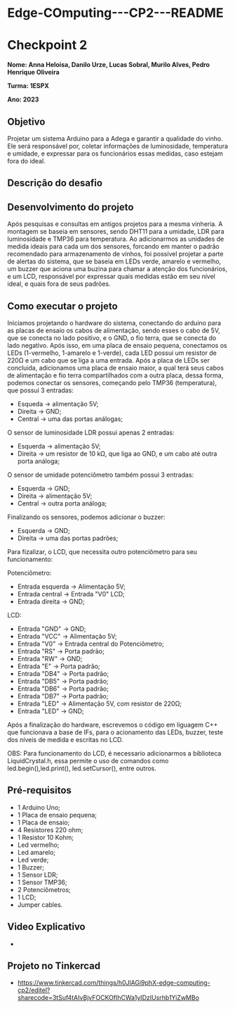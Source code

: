 # Edge-COmputing---CP2---README

# Checkpoint 2

**Nome: Anna Heloisa, Danilo Urze, Lucas Sobral, Murilo Alves, Pedro Henrique Oliveira** 

**Turma: 1ESPX**

**Ano: 2023**

## Objetivo
Projetar um sistema Arduino para a Adega e garantir a qualidade do vinho. Ele será responsável por, coletar informações de luminosidade, temperatura e umidade, e expressar para os funcionários essas medidas, caso estejam fora do ideal.

## Descrição do desafio

## Desenvolvimento do projeto
Após pesquisas e consultas em antigos projetos para a mesma vinheria. A montagem se baseia em sensores, sendo DHT11 para a umidade, LDR para luminosidade e TMP36 para temperatura. Ao adicionarmos as unidades de medida ideais para cada um dos sensores, forcando em manter o padrão recomendado para armazenamento de vinhos, foi possível projetar a parte de alertas do sistema, que se baseia em LEDs verde, amarelo e vermelho, um buzzer que aciona uma buzina para chamar a atenção dos funcionários, e um LCD, responsável por expressar quais medidas estão em seu nível ideal, e quais fora de seus padrões.

## Como executar o projeto
Iniciamos projetando o hardware do sistema, conectando do arduino para as placas de ensaio os cabos de alimentação, sendo esses o cabo de 5V, que se conecta no lado positivo, e o GND, o fio terra, que se conecta do lado negativo. Após isso, em uma placa de ensaio pequena, conectamos os LEDs (1-vermelho, 1-amarelo e 1-verde), cada LED possui um resistor de 220Ω e um cabo que se liga a uma entrada. Após a placa de LEDs ser concluida, adicionamos uma placa de ensaio maior, a qual terá seus cabos de alimentação e fio terra compartilhados com a outra placa, dessa forma, podemos conectar os sensores, começando pelo TMP36 (temperatura), que possui 3 entradas:
 - Esqueda → alimentação 5V;
 - Direita → GND;
 - Central → uma das portas análogas;
 
O sensor de luminosidade LDR possui apenas 2 entradas:
 - Esquerda → alimentação 5V;
 - Direita → um resistor de 10 kΩ, que liga ao GND, e um cabo até outra porta análoga;
 
O sensor de umidade potenciômetro também possui 3 entradas:
 - Esquerda → GND;
 - Direita → alimentação 5V;
 - Central → outra porta análoga;
 
Finalizando os sensores, podemos adicionar o buzzer:
 - Esquerda → GND;
 - Direita → uma das portas padrões;
 
 Para fizalizar, o LCD, que necessita outro potenciômetro para seu funcionamento:
 
 Potenciômetro:
 - Entrada esquerda → Alimentação 5V;
 - Entrada central → Entrada "V0" LCD;
 - Entrada direita → GND;
 
 LCD:
 - Entrada "GND" → GND;
 - Entrada "VCC" → Alimentação 5V;
 - Entrada "V0" → Entrada central do Potenciômetro;
 - Entrada "RS" → Porta padrão;
 - Entrada "RW" → GND;
 - Entrada "E" → Porta padrão;
 - Entrada "DB4" → Porta padrão;
 - Entrada "DB5" → Porta padrão;
 - Entrada "DB6" → Porta padrão;
 - Entrada "DB7" → Porta padrão;
 - Entrada "LED" → Alimentação 5V, com resistor de 220Ω;
 - Entrada "LED" → GND;
 
 Após a finalização do hardware, escrevemos o código em liguagem C++ que funcionava a base de IFs, para o acionamento das LEDs, buzzer, teste dos níveis de medida e escritas no LCD.
 
 OBS: Para funcionamento do LCD, é necessario adicionarmos a biblioteca LiquidCrystal.h, essa permite o uso de comandos como led.begin(),led.print(), led.setCursor(), entre outros.

## Pré-requisitos
   - 1 Arduino Uno;
   - 1 Placa de ensaio pequena;
   - 1 Placa de ensaio;
   - 4 Resistores 220 ohm;
   - 1 Resistor 10 Kohm;
   - Led vermelho;
   - Led amarelo;
   - Led verde;
   - 1 Buzzer;
   - 1 Sensor LDR;
   - 1 Sensor TMP36;
   - 2 Potenciômetros;
   - 1 LCD;
   - Jumper cables.

## Video Explicativo
   - 
   
## Projeto no Tinkercad
   - https://www.tinkercad.com/things/h0JlAGi9phX-edge-computing-cp2/editel?sharecode=3tSuf4tAIvBjvFOCKOfIhCWa1yIDzIUsrhb1YiZwMBo
